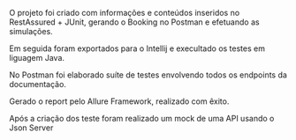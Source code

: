 O projeto foi criado com informações e conteúdos inseridos no RestAssured + JUnit, gerando o Booking no Postman e efetuando as simulações.

Em seguida foram exportados para o Intellij e execultado os testes em liguagem Java.

No Postman foi elaborado suíte de testes envolvendo todos os endpoints da documentação.

Gerado o report pelo  Allure Framework, realizado com êxito. 

Após a criação dos teste foram realizado um mock de uma API usando o Json Server
